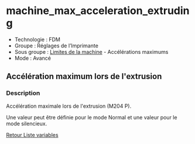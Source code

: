 # machine_max_acceleration_extruding

* Technologie : FDM
* Groupe : Réglages de l’Imprimante
* Sous groupe : [Limites de la machine](../printer_settings/printer_settings.md#limites-de-la-machine) - Accélérations maximums
* Mode : Avancé

## Accélération maximum lors de l'extrusion

### Description

Accélération maximale lors de l'extrusion (M204 P).

Une valeur peut être définie pour le mode Normal et une valeur pour le mode silencieux.

[Retour Liste variables](variable_list.md)